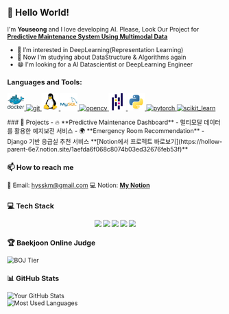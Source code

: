 ## 👋 Hello World!  
I'm **Youseong** and I love developing AI.
Please, Look Our Project for **[Predictive Maintenance System Using Multimodal Data](https://github.com/orgs/KT-AIVLE6th-BigProject-Team3/repositories)** 

- 👀 I’m interested in DeepLearning(Representation Learning)
- 🌱 Now I'm studying about DataStructure & Algorithms again
- 😁 I'm looking for a AI Datascientist or DeepLearning Engineer
<h3 align="left">Languages and Tools:</h3>
<p align="left"> <a href="https://www.docker.com/" target="_blank" rel="noreferrer"> <img src="https://raw.githubusercontent.com/devicons/devicon/master/icons/docker/docker-original-wordmark.svg" alt="docker" width="40" height="40"/> </a> <a href="https://git-scm.com/" target="_blank" rel="noreferrer"> <img src="https://www.vectorlogo.zone/logos/git-scm/git-scm-icon.svg" alt="git" width="40" height="40"/> </a> <a href="https://www.linux.org/" target="_blank" rel="noreferrer"> <img src="https://raw.githubusercontent.com/devicons/devicon/master/icons/linux/linux-original.svg" alt="linux" width="40" height="40"/> </a> <a href="https://www.mysql.com/" target="_blank" rel="noreferrer"> <img src="https://raw.githubusercontent.com/devicons/devicon/master/icons/mysql/mysql-original-wordmark.svg" alt="mysql" width="40" height="40"/> </a> <a href="https://opencv.org/" target="_blank" rel="noreferrer"> <img src="https://www.vectorlogo.zone/logos/opencv/opencv-icon.svg" alt="opencv" width="40" height="40"/> </a> <a href="https://pandas.pydata.org/" target="_blank" rel="noreferrer"> <img src="https://raw.githubusercontent.com/devicons/devicon/2ae2a900d2f041da66e950e4d48052658d850630/icons/pandas/pandas-original.svg" alt="pandas" width="40" height="40"/> </a> <a href="https://www.python.org" target="_blank" rel="noreferrer"> <img src="https://raw.githubusercontent.com/devicons/devicon/master/icons/python/python-original.svg" alt="python" width="40" height="40"/> </a> <a href="https://pytorch.org/" target="_blank" rel="noreferrer"> <img src="https://www.vectorlogo.zone/logos/pytorch/pytorch-icon.svg" alt="pytorch" width="40" height="40"/> </a> <a href="https://scikit-learn.org/" target="_blank" rel="noreferrer"> <img src="https://upload.wikimedia.org/wikipedia/commons/0/05/Scikit_learn_logo_small.svg" alt="scikit_learn" width="40" height="40"/> </a> </p>
### 🚀 Projects  
- 🔥 **Predictive Maintenance Dashboard** - 멀티모달 데이터를 활용한 예지보전 서비스  
- 🌍 **Emergency Room Recommendation** - Django 기반 응급실 추천 서비스 **[Notion에서 프로젝트 바로보기](https://hollow-parent-6e7.notion.site/1aefda6f068c8074b03ed32676feb53f)**

  
### 📫 How to reach me 
📧 Email: hysskm@gmail.com
💻 Notion: **[My Notion](https://hollow-parent-6e7.notion.site/RNN-implementation-1b9fda6f068c804681a4d827a2fdbd9e?pvs=74)**

### 💻 Tech Stack  
<p align="center">
  <img src="https://img.shields.io/badge/Python-65%25-3776AB?style=for-the-badge&logo=python&logoColor=FFD43B"/>
  <img src="https://img.shields.io/badge/PyTorch-60%25-EE4C2C?style=for-the-badge&logo=pytorch&logoColor=white"/>
  <img src="https://img.shields.io/badge/Pandas-80%25-150458?style=for-the-badge&logo=pandas&logoColor=white"/>
  <img src="https://img.shields.io/badge/Data%20Visualization-80%25-E97627?style=for-the-badge&logo=tableau&logoColor=white"/>
  <img src="https://img.shields.io/badge/SQL-30%25-4479A1?style=for-the-badge&logo=mysql&logoColor=white"/>
</p>

### 🏆 Baekjoon Online Judge  
![BOJ Tier](https://github-readme-solvedac.vercel.app/api/?handle=hysskm123)  

### 📊 GitHub Stats    
![Your GitHub Stats](https://github-readme-stats.vercel.app/api?username=youse0ng&show_icons=true&theme=radical)  
![Most Used Languages](https://github-readme-stats.vercel.app/api/top-langs/?username=youse0ng&layout=compact&theme=radical)

